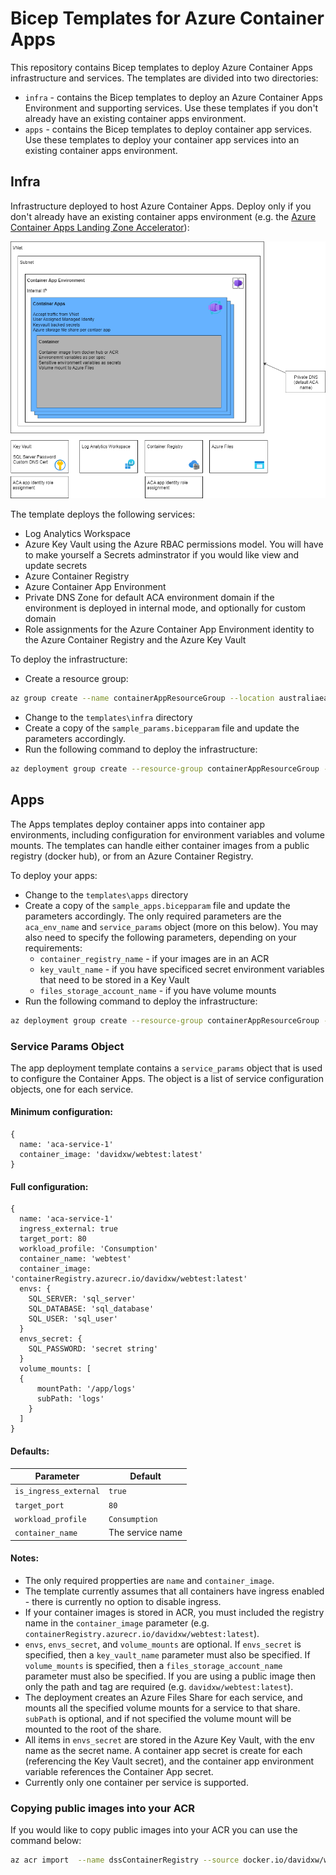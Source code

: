 # Bicep Templates for Azure Container Apps

This repository contains Bicep templates to deploy Azure Container Apps infrastructure and services. The templates are divided into two directories:

* `infra` - contains the Bicep templates to deploy an Azure Container Apps Environment and supporting services. Use these templates if you don't already have an existing container apps environment.
* `apps` - contains the Bicep templates to deploy container app services. Use these templates to deploy your container app services into an existing container apps environment.

## Infra

Infrastructure deployed to host Azure Container Apps. Deploy only if you don't already have an existing container apps environment (e.g. the [Azure Container Apps Landing Zone Accelerator](https://github.com/Azure/aca-landing-zone-accelerator)):

![Overview diagram](./docs/overview.png)

The template deploys the following services:

* Log Analytics Workspace
* Azure Key Vault using the Azure RBAC permissions model. You will have to make yourself a Secrets adminstrator if you would like view and update secrets 
* Azure Container Registry
* Azure Container App Environment
* Private DNS Zone for default ACA environment domain if the environment is deployed in internal mode, and optionally for custom domain
* Role assignments for the Azure Container App Environment identity to the Azure Container Registry and the Azure Key Vault

To deploy the infrastructure:

* Create a resource group:

```bash
az group create --name containerAppResourceGroup --location australiaeast
```
* Change to the `templates\infra`  directory 
* Create a copy of the `sample_params.bicepparam` file and update the parameters accordingly.
* Run the following command to deploy the infrastructure:

```bash
az deployment group create --resource-group containerAppResourceGroup --parameters ./your_params.bicepparam
```

## Apps

The Apps templates deploy container apps into container app environments, including configuration for environment variables and volume mounts. The templates can handle either container images from a public registry (docker hub), or from an Azure Container Registry.  

To deploy your apps:

* Change to the `templates\apps`  directory 
* Create a copy of the `sample_apps.bicepparam` file and update the parameters accordingly. The only required parameters are the `aca_env_name` and `service_params` object (more on this below). You may also need to specify the following parameters, depending on your requirements:
  * `container_registry_name` - if your images are in an ACR
  * `key_vault_name` - if you have specificed secret environment variables that need to be stored in a Key Vault
  * `files_storage_account_name` - if you have volume mounts
* Run the following command to deploy the infrastructure:

```bash
az deployment group create --resource-group containerAppResourceGroup --parameters ./your_apps.bicepparam
```

### Service Params Object

The app deployment template contains a `service_params` object that is used to configure the Container Apps. The object is a list of service configuration objects, one for each service. 

#### Minimum configuration:

```bicep
{
  name: 'aca-service-1'
  container_image: 'davidxw/webtest:latest'
}
```

#### Full configuration:
```bicep
{
  name: 'aca-service-1'
  ingress_external: true
  target_port: 80
  workload_profile: 'Consumption'
  container_name: 'webtest'
  container_image: 'containerRegistry.azurecr.io/davidxw/webtest:latest'
  envs: {
    SQL_SERVER: 'sql_server'
    SQL_DATABASE: 'sql_database'
    SQL_USER: 'sql_user'
  }
  envs_secret: {
    SQL_PASSWORD: 'secret string'
  }
  volume_mounts: [
  {
      mountPath: '/app/logs'
      subPath: 'logs'
    }
  ]
}
```
#### Defaults:

| Parameter | Default |
| --- | --- |
| `is_ingress_external` | `true` |
| `target_port` | `80` |
| `workload_profile` | `Consumption` |
| `container_name` | The service name |

#### Notes:

* The only required propperties are `name` and `container_image`.
* The template currently assumes that all containers have ingress enabled - there is currently no option to disable ingress.
* If your container images is stored in ACR, you must included the registry name in the `container_image` parameter (e.g. `containerRegistry.azurecr.io/davidxw/webtest:latest`).
* `envs`, `envs_secret`, and `volume_mounts` are optional. If `envs_secret` is specified, then a `key_vault_name` parameter must also be specified. If `volume_mounts` is specified, then a `files_storage_account_name` parameter must also be specified. If you are using a public image then only the path and tag are required (e.g. `davidxw/webtest:latest`).
* The deployment creates an Azure Files Share for each service, and mounts all the specified volume mounts for a service to that share. `subPath` is optional, and if not specified the volume mount will be mounted to the root of the share.
* All items in `envs_secret` are stored in the Azure Key Vault, with the env name as the secret name. A container app secret is create for each (referencing the Key Vault secret), and the container app environment variable references the Container App secret.
* Currently only one container per service is supported.

### Copying public images into your ACR

If you would like to copy public images into your ACR you can use the command below:

```bash
az acr import  --name dssContainerRegistry --source docker.io/davidxw/webtest:latest  --image davidxw/webtest:latest
```
